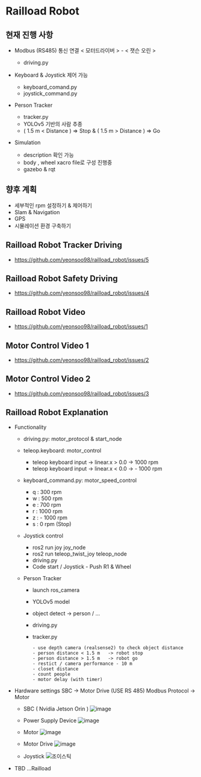 # Railload Robot

## 현재 진행 사항
- Modbus (RS485) 통신 연결 < 모터드라이버 > - < 잿슨 오린 >
  - driving.py
    
- Keyboard & Joystick 제어 가능
  - keyboard_comand.py
  - joystick_command.py
    
- Person Tracker
  - tracker.py
  - YOLOv5 기반의 사람 추종
  - ( 1.5 m < Distance ) => Stop & ( 1.5 m > Distance ) => Go
 
    
- Simulation
  - description 확인 가능
  - body , wheel xacro file로 구성 진행중
  - gazebo & rqt 

## 향후 계획
- 세부적인 rpm 설정하기 & 제어하기
- Slam & Navigation
- GPS 
- 시뮬레이션 환경 구축하기

## Railload Robot Tracker Driving 
- https://github.com/yeonsoo98/railload_robot/issues/5

## Railload Robot Safety Driving
- https://github.com/yeonsoo98/railload_robot/issues/4

## Railload Robot Video 
- https://github.com/yeonsoo98/railload_robot/issues/1 

## Motor Control Video 1
- https://github.com/yeonsoo98/railload_robot/issues/2

## Motor Control Video 2
- https://github.com/yeonsoo98/railload_robot/issues/3


## Railload Robot Explanation
* Functionality
  * driving.py: motor_protocol & start_node
  
  
  * teleop.keyboard: motor_control
    - teleop keyboard input -> linear.x > 0.0 -> 1000 rpm
    - teleop keyboard input -> linear.x < 0.0 -> - 1000 rpm
    
    
    
  * keyboard_command.py: motor_speed_control
    - q : 300 rpm
    - w : 500 rpm
    - e : 700 rpm
    - r : 1000 rpm
    - z : - 1000 rpm
    - s : 0 rpm (Stop)
    
    
    
  * Joystick control
    - ros2 run joy joy_node 
    - ros2 run teleop_twist_joy teleop_node
    - driving.py
    - Code start / Joystick -  Push R1 & Wheel

  * Person Tracker
      - launch ros_camera
      - YOLOv5 model 
      - object detect -> person / ... 
      - driving.py 
      - tracker.py
      
            - use depth camera (realsense2) to check object distance
            - person distance < 1.5 m   -> robot stop 
            - person distance > 1.5 m   -> robot go 
            - restict / camera performance - 10 m
            - closet distance 
            - count people
            - motor delay (with timer)

* Hardware settings 
SBC -> Motor Drive (USE RS 485) Modbus Protocol -> Motor 

  * SBC ( Nvidia Jetson Orin )
![image](https://user-images.githubusercontent.com/77741178/224618275-10c6d570-fa22-433d-9831-7383f32426c2.png)

   * Power Supply Device
![image](https://user-images.githubusercontent.com/77741178/224618244-44db1496-8302-4cf3-af5c-9057796d6f1b.png)

   * Motor
![image](https://user-images.githubusercontent.com/77741178/224618255-6d390bf3-1917-4afb-940e-30888b9c135a.png)   

   * Motor Drive
![image](https://user-images.githubusercontent.com/77741178/224618265-b069b8f8-3a3d-48df-b604-611ab070acca.png)

   * Joystick
![조이스틱](https://user-images.githubusercontent.com/77741178/227871724-d1294560-3b27-4d87-95a4-6c7b3c2d1ae8.jpeg)


- TBD ...Railload
